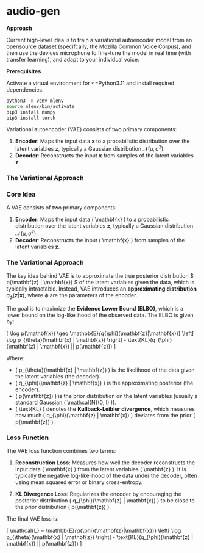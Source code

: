 # audio-gen

**Approach**

Current high-level idea is to train a variational autoencoder model from an opensource dataset (specifcally, the Mozilla Common Voice Corpus), and then use the devices microphone to fine-tune the model in real time (with transfer learning),
and adapt to your individual voice. 

**Prerequisites**

Activate a virtual environment for <=Python3.11 and install required dependencies.

```bash
python3 -m venv mlenv
source mlenv/bin/activate
pip3 install numpy
pip3 install torch
```

Variational autoencoder (VAE) consists of two primary components:
1. **Encoder**: Maps the input data $\mathbf{x}$ to a probabilistic distribution over the latent variables $\mathbf{z}$, typically a Gaussian distribution $\mathcal{N}(\mu, \sigma^2)$.
2. **Decoder**: Reconstructs the input $\mathbf{x}$ from samples of the latent variables $\mathbf{z}$.

### The Variational Approach


### Core Idea
A VAE consists of two primary components:
1. **Encoder**: Maps the input data \( \mathbf{x} \) to a probabilistic distribution over the latent variables $\mathbf{z}$, typically a Gaussian distribution $\mathcal{N}(\mu, \sigma^2)$.
2. **Decoder**: Reconstructs the input \( \mathbf{x} \) from samples of the latent variables $\mathbf{z}$.

### The Variational Approach

The key idea behind VAE is to approximate the true posterior distribution $ p(\mathbf{z} | \mathbf{x}) $ of the latent variables given the data, which is typically intractable. Instead, VAE introduces an **approximating distribution** $q_{\phi}(\mathbf{z} | \mathbf{x})$, where $\phi$ are the parameters of the encoder.

The goal is to maximize the **Evidence Lower Bound (ELBO)**, which is a lower bound on the log-likelihood of the observed data. The ELBO is given by:

\[
\log p(\mathbf{x}) \geq \mathbb{E}_{q_{\phi}(\mathbf{z}|\mathbf{x})} \left[ \log p_{\theta}(\mathbf{x} | \mathbf{z}) \right] - \text{KL}(q_{\phi}(\mathbf{z} | \mathbf{x}) || p(\mathbf{z}))
\]

Where:
- \( p_{\theta}(\mathbf{x} | \mathbf{z}) \) is the likelihood of the data given the latent variables (the decoder).
- \( q_{\phi}(\mathbf{z} | \mathbf{x}) \) is the approximating posterior (the encoder).
- \( p(\mathbf{z}) \) is the prior distribution on the latent variables (usually a standard Gaussian \( \mathcal{N}(0, I) \)).
- \( \text{KL} \) denotes the **Kullback-Leibler divergence**, which measures how much \( q_{\phi}(\mathbf{z} | \mathbf{x}) \) deviates from the prior \( p(\mathbf{z}) \).

### Loss Function

The VAE loss function combines two terms:
1. **Reconstruction Loss**: Measures how well the decoder reconstructs the input data \( \mathbf{x} \) from the latent variables \( \mathbf{z} \). It is typically the negative log-likelihood of the data under the decoder, often using mean squared error or binary cross-entropy.
   
2. **KL Divergence Loss**: Regularizes the encoder by encouraging the posterior distribution \( q_{\phi}(\mathbf{z} | \mathbf{x}) \) to be close to the prior distribution \( p(\mathbf{z}) \).

The final VAE loss is:

\[
\mathcal{L} = \mathbb{E}_{q_{\phi}(\mathbf{z}|\mathbf{x})} \left[ \log p_{\theta}(\mathbf{x} | \mathbf{z}) \right] - \text{KL}(q_{\phi}(\mathbf{z} | \mathbf{x}) || p(\mathbf{z}))
\]
